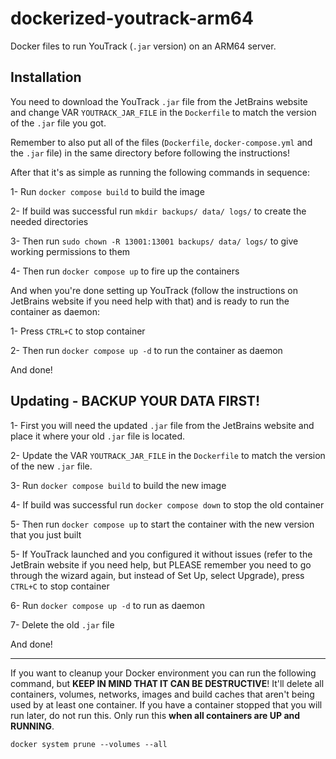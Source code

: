 # dockerized-youtrack-arm64
Docker files to run YouTrack (`.jar` version) on an ARM64 server.

## Installation
  
You need to download the YouTrack `.jar` file from the JetBrains website and change VAR `YOUTRACK_JAR_FILE` in the `Dockerfile` to match the version of the `.jar` file you got.  
  
Remember to also put all of the files (`Dockerfile`, `docker-compose.yml` and the `.jar` file) in the same directory before following the instructions!
  
After that it's as simple as running the following commands in sequence: 

1- Run `docker compose build` to build the image

2- If build was successful run `mkdir backups/ data/ logs/` to create the needed directories

3- Then run `sudo chown -R 13001:13001 backups/ data/ logs/` to give working permissions to them

4- Then run `docker compose up` to fire up the containers

And when you're done setting up YouTrack (follow the instructions on JetBrains website if you need help with that) and is ready to run the container as daemon:

1- Press `CTRL+C` to stop container

2- Then run `docker compose up -d` to run the container as daemon

And done!

## Updating - BACKUP YOUR DATA FIRST!

1- First you will need the updated `.jar` file from the JetBrains website and place it where your old `.jar` file is located.

2- Update the VAR `YOUTRACK_JAR_FILE` in the `Dockerfile` to match the version of the new `.jar` file.

3- Run `docker compose build` to build the new image

4- If build was successful run `docker compose down` to stop the old container

5- Then run `docker compose up` to start the container with the new version that you just built

5- If YouTrack launched and you configured it without issues (refer to the JetBrain website if you need help, but PLEASE remember you need to go through the wizard again, but instead of Set Up, select Upgrade), press `CTRL+C` to stop container

6- Run `docker compose up -d` to run as daemon

7- Delete the old `.jar` file

And done!
  
--------
If you want to cleanup your Docker environment you can run the following command, but **KEEP IN MIND THAT IT CAN BE DESTRUCTIVE**! It'll delete all containers, volumes, networks, images and build caches that aren't being used by at least one container. If you have a container stopped that you will run later, do not run this. Only run this **when all containers are UP and RUNNING**.
  
`docker system prune --volumes --all`
